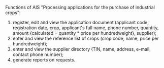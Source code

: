 Functions of AIS "Processing applications for the purchase of industrial crops":
1. register, edit and view the application document (applicant code, registration date, crop, applicant's full name, phone number, quantity, amount {calculated = quantity * price per hundredweight}, supplier);
2. enter and view the reference list of crops (crop code, name, price per hundredweight);
3. enter and view the supplier directory (TIN, name, address, e-mail, contact phone number);
4. generate reports on requests.
